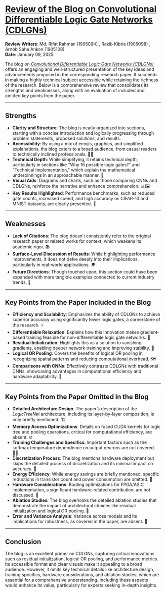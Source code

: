 # <a href="https://github.com/MdRaihanSobhan/Blog---Convolutional-Differentiable-Logic-Gate-Network/blob/main/blog.md">Review of the Blog on Convolutional Differentiable Logic Gate Networks (CDLGNs) </a>

**Review Writers**: Md. Rifat Rahman (1905094) ,  Rakib Kibria (1905098) , Arnob Saha Ankon (1905108)  
**Date**: January 09, 2025

The blog on [*Convolutional Differentiable Logic Gate Networks (CDLGNs)*](https://arxiv.org/pdf/2411.04732) offers an engaging and well-structured presentation of the key ideas and advancements proposed in the corresponding research paper. It succeeds in making a highly technical subject accessible while retaining the richness of the research. Below is a comprehensive review that consolidates its strengths and weaknesses, along with an evaluation of included and omitted key points from the paper.

---

## Strengths  

- **Clarity and Structure**: The blog is neatly organized into sections, starting with a concise introduction and logically progressing through problem statements, proposed solutions, and results.  
- **Accessibility**: By using a mix of emojis, graphics, and simplified explanations, the blog caters to a broad audience, from casual readers to technically inclined professionals. 🧠💡  
- **Technical Depth**: While simplifying, it retains technical depth, particularly in sections like "Why 16 possible logic gates?" and "Technical Implementation," which explain the mathematical underpinnings in an approachable manner. 🔢  
- **Visual Aids**: Diagrams and charts, such as those comparing CNNs and CDLGNs, reinforce the narrative and enhance comprehension. 📊🖼️  
- **Key Results Highlighted**: Performance benchmarks, such as reduced gate counts, increased speed, and high accuracy on CIFAR-10 and MNIST datasets, are clearly presented. 🚀  

---

## Weaknesses  

- **Lack of Citations**: The blog doesn't consistently refer to the original research paper or related works for context, which weakens its academic rigor. 📚  
- **Surface-Level Discussion of Results**: While highlighting performance improvements, it does not delve deeply into their implications, particularly in real-world applications. 🌍  
- **Future Directions**: Though touched upon, this section could have been expanded with more tangible examples connected to current industry trends. 🔮  

---

## Key Points from the Paper Included in the Blog  

- **Efficiency and Scalability**: Emphasizes the ability of CDLGNs to achieve superior accuracy using significantly fewer logic gates, a cornerstone of the research. ⚡  
- **Differentiable Relaxation**: Explains how this innovation makes gradient-based training feasible for non-differentiable logic gate networks. 🔄  
- **Residual Initialization**: Highlights this as a solution to vanishing gradients, enabling deeper network training and improving stability. 🚀  
- **Logical OR Pooling**: Covers the benefits of logical OR pooling in recognizing spatial patterns and reducing computational overhead. 🗺️  
- **Comparisons with CNNs**: Effectively contrasts CDLGNs with traditional CNNs, showcasing advantages in computational efficiency and hardware adaptability. 🤖  

---

## Key Points from the Paper Omitted in the Blog  

- **Detailed Architecture Design**: The paper’s description of the *LogicTreeNet* architecture, including its layer-by-layer composition, is only briefly mentioned. 🏗️  
- **Memory Access Optimizations**: Details on fused CUDA kernels for logic tree and pooling operations, critical for computational efficiency, are absent. ⚙️  
- **Training Challenges and Specifics**: Important factors such as the softmax temperature dependence on output neurons are not covered. 🏋️‍♂️  
- **Discretization Process**: The blog mentions hardware deployment but skips the detailed process of discretization and its minimal impact on accuracy. 🔧  
- **Energy Efficiency**: While energy savings are briefly mentioned, specific reductions in transistor count and power consumption are omitted. 🌱  
- **Hardware Considerations**: Routing optimizations for FPGA/ASIC implementation, a significant hardware-related contribution, are not discussed. 🔌  
- **Ablation Studies**: The blog overlooks the detailed ablation studies that demonstrate the impact of architectural choices like residual initialization and logical OR pooling. 🧩  
- **Error and Variance Analysis**: Variance across models and its implications for robustness, as covered in the paper, are absent. 🎯  

---

## Conclusion  

The blog is an excellent primer on CDLGNs, capturing critical innovations such as residual initialization, logical OR pooling, and performance metrics. Its accessible format and clear visuals make it appealing to a broad audience. However, it omits key technical details like architecture design, training specifics, hardware considerations, and ablation studies, which are essential for a comprehensive understanding. Including these aspects would enhance its value, particularly for experts seeking in-depth insights.  
